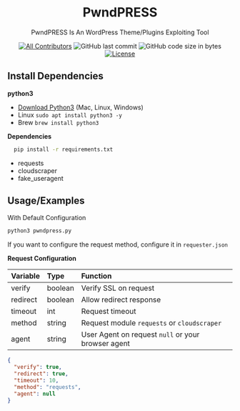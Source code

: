 <h1 align="center">PwndPRESS</h1>

<p align="center">PwndPRESS Is An WordPress Theme/Plugins Exploiting Tool</p>

<div align="center">

[![All Contributors](https://img.shields.io/github/contributors/withmasday/pwndpress)](https://github.com/withmasday/pwndpress/graphs/contributors)
![GitHub last commit](https://img.shields.io/github/last-commit/withmasday/pwndpress.svg)
![GitHub code size in bytes](https://img.shields.io/github/languages/code-size/withmasday/pwndpress)
[![License](https://img.shields.io/github/license/withmasday/pwndpress.svg)](LICENSE)

</div>

## Install Dependencies

**python3**

- [Download Python3](https://www.python.org/downloads/) (Mac, Linux, Windows)
- Linux `sudo apt install python3 -y`
- Brew `brew install python3`

**Dependencies**

```bash
  pip install -r requirements.txt
```

- requests
- cloudscraper
- fake_useragent

## Usage/Examples

With Default Configuration

```bash
python3 pwndpress.py
```

If you want to configure the request method, configure it in `requester.json`

**Request Configuration**

| Variable | Type    | Function                                           |
| :------- | :------ | :------------------------------------------------- |
| verify   | boolean | Verify SSL on request                              |
| redirect | boolean | Allow redirect response                            |
| timeout  | int     | Request timeout                                    |
| method   | string  | Request module `requests` or `cloudscraper`        |
| agent    | string  | User Agent on request `null` or your browser agent |

```json
{
  "verify": true,
  "redirect": true,
  "timeout": 10,
  "method": "requests",
  "agent": null
}
```
